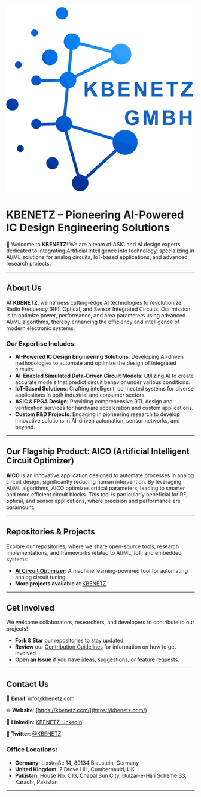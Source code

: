 ![logo](https://github.com/KBENetzGmbH/.github/blob/main/profile/KBENETZ_Logo.png)
# **KBENETZ – Pioneering AI-Powered IC Design Engineering Solutions**

🚀 Welcome to **KBENETZ**! We are a team of ASIC and AI design experts dedicated to integrating Artificial Intelligence into technology, specializing in AI/ML solutions for analog circuits, IoT-based applications, and advanced research projects.

---

## **About Us**

At **KBENETZ**, we harness cutting-edge AI technologies to revolutionize Radio Frequency (RF), Optical, and Sensor Integrated Circuits. Our mission is to optimize power, performance, and area parameters using advanced AI/ML algorithms, thereby enhancing the efficiency and intelligence of modern electronic systems.

### **Our Expertise Includes:**

- **AI-Powered IC Design Engineering Solutions**: Developing AI-driven methodologies to automate and optimize the design of integrated circuits.
- **AI-Enabled Simulated Data-Driven Circuit Models**: Utilizing AI to create accurate models that predict circuit behavior under various conditions.
- **IoT-Based Solutions**: Crafting intelligent, connected systems for diverse applications in both industrial and consumer sectors.
- **ASIC & FPGA Design**: Providing comprehensive RTL design and verification services for hardware acceleration and custom applications.
- **Custom R&D Projects**: Engaging in pioneering research to develop innovative solutions in AI-driven automation, sensor networks, and beyond.

---

## **Our Flagship Product: AICO (Artificial Intelligent Circuit Optimizer)**

**AICO** is an innovative application designed to automate processes in analog circuit design, significantly reducing human intervention. By leveraging AI/ML algorithms, AICO optimizes critical parameters, leading to smarter and more efficient circuit blocks. This tool is particularly beneficial for RF, optical, and sensor applications, where precision and performance are paramount.

---

## **Repositories & Projects**

Explore our repositories, where we share open-source tools, research implementations, and frameworks related to AI/ML, IoT, and embedded systems:

- **[AI Circuit Optimizer](#)**: A machine learning-powered tool for automating analog circuit tuning.
- **More projects available at** [KBENETZ](https://kbenetz.com/).

---

## **Get Involved**

We welcome collaborators, researchers, and developers to contribute to our projects!

- **Fork & Star** our repositories to stay updated.
- **Review** our [Contribution Guidelines](#) for information on how to get involved.
- **Open an Issue** if you have ideas, suggestions, or feature requests.

---

## **Contact Us**

📧 **Email**: [info@kbenetz.com](mailto:info@kbenetz.com)

🌐 **Website**: [https://kbenetz.com/](https://kbenetz.com/)

👥 **LinkedIn**: [KBENETZ LinkedIn](#)

🔗 **Twitter**: [@KBENETZ](#)

### **Office Locations:**

- **Germany**: Lixstraße 14, 89134 Blaustein, Germany
- **United Kingdom**: 2 Drove Hill, Cumbernauld, UK
- **Pakistan**: House No. C13, Chapal Sun City, Gulzar-e-Hijri Scheme 33, Karachi, Pakistan

---
